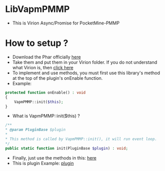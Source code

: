 # LibVapmPMMP
- This is Virion Async/Promise for PocketMine-PMMP

# How to setup ?
- Download the Phar officially [here](https://poggit.pmmp.io/ci/VennDev/VapmPMMP/VapmPMMP)
- Take them and put them in your Virion folder. If you do not understand what Virion is, then [click here](https://poggit.pmmp.io/p/DEVirion/1.2.8)
- To implement and use methods, you must first use this library's method at the top of the plugin's onEnable function.
- Example:
```php
protected function onEnable() : void
{
    VapmPMMP::init($this);
}
```
- What is VapmPMMP::init($this) ?
```php
/**
* @param PluginBase $plugin
*
* This method is called by VapmPMMP::init(), it will run event loop.
*/
public static function init(PluginBase $plugin) : void;
```
- Finally, just use the methods in this: [here](https://github.com/VennDev/Vapm/blob/main/README.md)
- This is plugin Example: [plugin](https://github.com/VennDev/SimplifyLibasynql/tree/main/Examples/Test)
